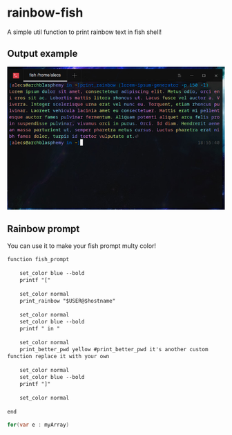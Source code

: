 # rainbow-fish
A simple util function to print rainbow text in fish shell!

## Output example
![](DeepinScreenshot_20190520185616.jpg)

## Rainbow prompt
You can use it to make your fish prompt multy color!

``` fish
function fish_prompt

    set_color blue --bold
    printf "["

    set_color normal
    print_rainbow "$USER@$hostname"

    set_color normal
    set_color blue --bold
    printf " in "

    set_color normal
    print_better_pwd yellow #print_better_pwd it's another custom function replace it with your own

    set_color normal
    set_color blue --bold
    printf "]"

    set_color normal
    
end

```


``` java
for(var e : myArray)
```

